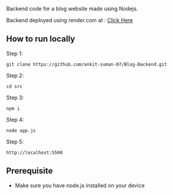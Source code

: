 Backend code for a blog website made using Nodejs.
  
  Backend deployed using render.com at : [Click Here](https://blog-backend-axna.onrender.com)

## How to run locally

Step 1:
```
git clone https://github.com/ankit-suman-07/Blog-Backend.git
```
Step 2:
```
cd src
```

Step 3:
```
npm i
```

Step 4:
```
node app.js
```

Step 5:
```
http://localhost:5500
```

## Prerequisite
  - Make sure you have node.js installed on your device